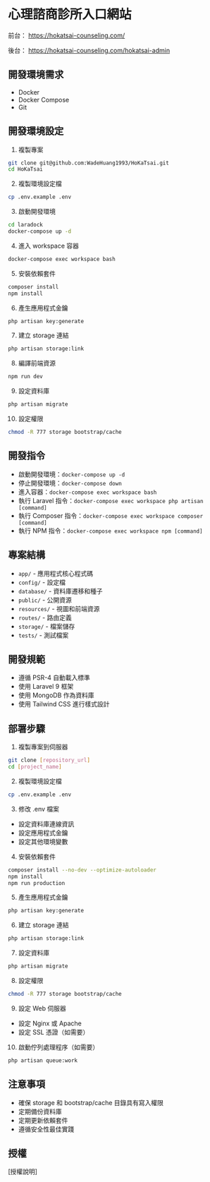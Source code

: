 # 心理諮商診所入口網站

前台：
https://hokatsai-counseling.com/

後台：
https://hokatsai-counseling.com/hokatsai-admin


## 開發環境需求
- Docker
- Docker Compose
- Git

## 開發環境設定
1. 複製專案
```bash
git clone git@github.com:WadeHuang1993/HoKaTsai.git
cd HoKaTsai
```

2. 複製環境設定檔
```bash
cp .env.example .env
```

3. 啟動開發環境
```bash
cd laradock
docker-compose up -d
```

4. 進入 workspace 容器
```bash
docker-compose exec workspace bash
```

5. 安裝依賴套件
```bash
composer install
npm install
```

6. 產生應用程式金鑰
```bash
php artisan key:generate
```

7. 建立 storage 連結
```bash
php artisan storage:link
```

8. 編譯前端資源
```bash
npm run dev
```

9. 設定資料庫
```bash
php artisan migrate
```

10. 設定權限
```bash
chmod -R 777 storage bootstrap/cache
```

## 開發指令
- 啟動開發環境：`docker-compose up -d`
- 停止開發環境：`docker-compose down`
- 進入容器：`docker-compose exec workspace bash`
- 執行 Laravel 指令：`docker-compose exec workspace php artisan [command]`
- 執行 Composer 指令：`docker-compose exec workspace composer [command]`
- 執行 NPM 指令：`docker-compose exec workspace npm [command]`

## 專案結構
- `app/` - 應用程式核心程式碼
- `config/` - 設定檔
- `database/` - 資料庫遷移和種子
- `public/` - 公開資源
- `resources/` - 視圖和前端資源
- `routes/` - 路由定義
- `storage/` - 檔案儲存
- `tests/` - 測試檔案

## 開發規範
- 遵循 PSR-4 自動載入標準
- 使用 Laravel 9 框架
- 使用 MongoDB 作為資料庫
- 使用 Tailwind CSS 進行樣式設計

## 部署步驟
1. 複製專案到伺服器
```bash
git clone [repository_url]
cd [project_name]
```

2. 複製環境設定檔
```bash
cp .env.example .env
```

3. 修改 .env 檔案
- 設定資料庫連線資訊
- 設定應用程式金鑰
- 設定其他環境變數

4. 安裝依賴套件
```bash
composer install --no-dev --optimize-autoloader
npm install
npm run production
```

5. 產生應用程式金鑰
```bash
php artisan key:generate
```

6. 建立 storage 連結
```bash
php artisan storage:link
```

7. 設定資料庫
```bash
php artisan migrate
```

8. 設定權限
```bash
chmod -R 777 storage bootstrap/cache
```

9. 設定 Web 伺服器
- 設定 Nginx 或 Apache
- 設定 SSL 憑證（如需要）

10. 啟動佇列處理程序（如需要）
```bash
php artisan queue:work
```

## 注意事項
- 確保 storage 和 bootstrap/cache 目錄具有寫入權限
- 定期備份資料庫
- 定期更新依賴套件
- 遵循安全性最佳實踐

## 授權
[授權說明]
